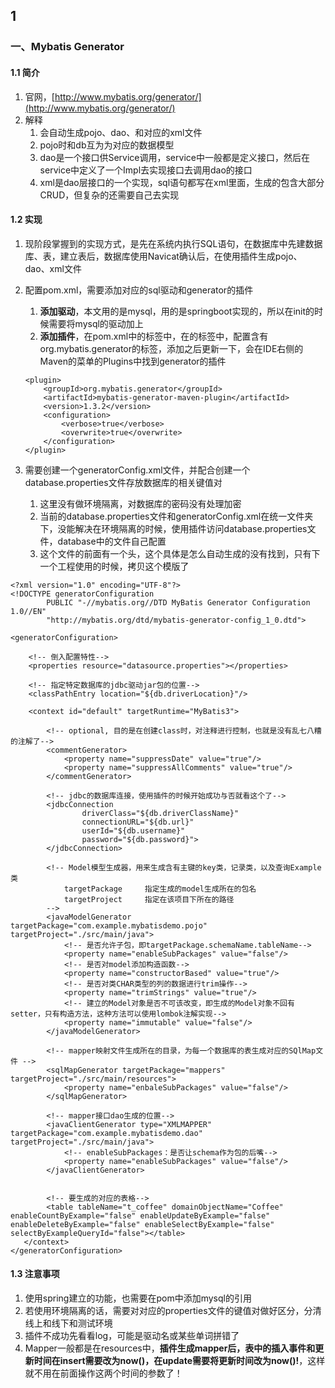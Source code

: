 ## 1

### 一、Mybatis Generator
#### 1.1 简介
1. 官网，[http://www.mybatis.org/generator/](http://www.mybatis.org/generator/)
2. 解释
	1. 会自动生成pojo、dao、和对应的xml文件
	2. pojo时和db互为为对应的数据模型
	3. dao是一个接口供Service调用，service中一般都是定义接口，然后在service中定义了一个Impl去实现接口去调用dao的接口
	4. xml是dao层接口的一个实现，sql语句都写在xml里面，生成的包含大部分CRUD，但复杂的还需要自己去实现

#### 1.2 实现
1. 现阶段掌握到的实现方式，是先在系统内执行SQL语句，在数据库中先建数据库、表，建立表后，数据库使用Navicat确认后，在使用插件生成pojo、dao、xml文件
2. 配置pom.xml，需要添加对应的sql驱动和generator的插件
	1. **添加驱动**，本文用的是mysql，用的是springboot实现的，所以在init的时候需要将mysql的驱动加上
	2. **添加插件**，在pom.xml中的<build>标签中，在<plugins>的标签中，配置<plugin>含有org.mybatis.generator的标签，添加之后更新一下，会在IDE右侧的Maven的菜单的Plugins中找到generator的插件

	```
	<plugin>
		<groupId>org.mybatis.generator</groupId>
		<artifactId>mybatis-generator-maven-plugin</artifactId>
		<version>1.3.2</version>
		<configuration>
			<verbose>true</verbose>
			<overwrite>true</overwrite>
		</configuration>
	</plugin>
	```

3. 需要创建一个generatorConfig.xml文件，并配合创建一个database.properties文件存放数据库的相关键值对
	1. 这里没有做环境隔离，对数据库的密码没有处理加密
	2. 当前的database.properties文件和generatorConfig.xml在统一文件夹下，没能解决在环境隔离的时候，使用插件访问database.properties文件，database中的文件自己配置
	3. 这个文件的前面有一个头，这个具体是怎么自动生成的没有找到，只有下一个工程使用的时候，拷贝这个模版了

```
<?xml version="1.0" encoding="UTF-8"?>
<!DOCTYPE generatorConfiguration
        PUBLIC "-//mybatis.org//DTD MyBatis Generator Configuration 1.0//EN"
        "http://mybatis.org/dtd/mybatis-generator-config_1_0.dtd">

<generatorConfiguration>

    <!-- 倒入配置特性-->
    <properties resource="datasource.properties"></properties>

    <!-- 指定特定数据库的jdbc驱动jar包的位置-->
    <classPathEntry location="${db.driverLocation}"/>

    <context id="default" targetRuntime="MyBatis3">

        <!-- optional, 目的是在创建class时，对注释进行控制，也就是没有乱七八糟的注解了-->
        <commentGenerator>
            <property name="suppressDate" value="true"/>
            <property name="suppressAllComments" value="true"/>
        </commentGenerator>

        <!-- jdbc的数据库连接，使用插件的时候开始成功与否就看这个了-->
        <jdbcConnection
                driverClass="${db.driverClassName}"
                connectionURL="${db.url}"
                userId="${db.username}"
                password="${db.password}">
        </jdbcConnection>

        <!-- Model模型生成器，用来生成含有主键的key类，记录类，以及查询Example类
            targetPackage     指定生成的model生成所在的包名
            targetProject     指定在该项目下所在的路径
        -->
        <javaModelGenerator targetPackage="com.example.mybatisdemo.pojo" targetProject="./src/main/java">
            <!-- 是否允许子包，即targetPackage.schemaName.tableName-->
            <property name="enableSubPackages" value="false"/>
            <!-- 是否对model添加构造函数-->
            <property name="constructorBased" value="true"/>
            <!-- 是否对类CHAR类型的列的数据进行trim操作-->
            <property name="trimStrings" value="true"/>
            <!-- 建立的Model对象是否不可该改变，即生成的Model对象不回有setter，只有构造方法，这种方法可以使用lombok注解实现-->
            <property name="immutable" value="false"/>
        </javaModelGenerator>

        <!-- mapper映射文件生成所在的目录，为每一个数据库的表生成对应的SQlMap文件 -->
        <sqlMapGenerator targetPackage="mappers" targetProject="./src/main/resources">
            <property name="enbaleSubPackages" value="false"/>
        </sqlMapGenerator>

        <!-- mapper接口dao生成的位置-->
        <javaClientGenerator type="XMLMAPPER" targetPackage="com.example.mybatisdemo.dao" targetProject="./src/main/java">
            <!-- enableSubPackages：是否让schema作为包的后嘴-->
            <property name="enableSubPackages" value="false"/>
        </javaClientGenerator>


        <!-- 要生成的对应的表格-->
        <table tableName="t_coffee" domainObjectName="Coffee" enableCountByExample="false" enableUpdateByExample="false" enableDeleteByExample="false" enableSelectByExample="false" selectByExampleQueryId="false"></table>
   </context>
</generatorConfiguration>	
```

#### 1.3 注意事项
1. 使用spring建立的功能，也需要在pom中添加mysql的引用
2. 若使用环境隔离的话，需要对对应的properties文件的键值对做好区分，分清线上和线下和测试环境
3. 插件不成功先看看log，可能是驱动名或某些单词拼错了
4. Mapper一般都是在resources中，**插件生成mapper后，表中的插入事件和更新时间在insert需要改为now()，在update需要将更新时间改为now()!**，这样就不用在前面操作这两个时间的参数了！